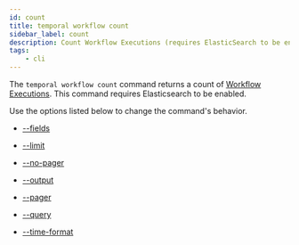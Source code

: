 ```yaml
---
id: count
title: temporal workflow count
sidebar_label: count
description: Count Workflow Executions (requires ElasticSearch to be enabled).
tags:
    - cli
---
```


The `temporal workflow count` command returns a count of [Workflow Executions](/concepts/what-is-a-workflow-execution).
This command requires Elasticsearch to be enabled.

Use the options listed below to change the command's behavior.

- [--fields](/cli/cmd-options/fields)

- [--limit](/cli/cmd-options/limit)

- [--no-pager](/cli/cmd-options/no-pager)

- [--output](/cli/cmd-options/output)

- [--pager](/cli/cmd-options/pager)

- [--query](/cli/cmd-options/query)

- [--time-format](/cli/cmd-options/time-format)
